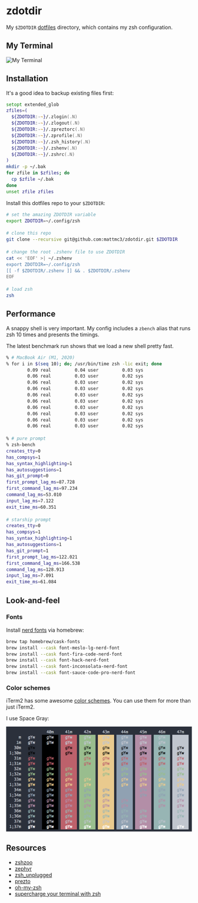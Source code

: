 # zdotdir

My `$ZDOTDIR` [dotfiles] directory, which contains my zsh configuration.

## My Terminal

![My Terminal][zdotdir_gif]

## Installation

It's a good idea to backup existing files first:

```zsh
setopt extended_glob
zfiles=(
  ${ZDOTDIR:-~}/.zlogin(.N)
  ${ZDOTDIR:-~}/.zlogout(.N)
  ${ZDOTDIR:-~}/.zpreztorc(.N)
  ${ZDOTDIR:-~}/.zprofile(.N)
  ${ZDOTDIR:-~}/.zsh_history(.N)
  ${ZDOTDIR:-~}/.zshenv(.N)
  ${ZDOTDIR:-~}/.zshrc(.N)
)
mkdir -p ~/.bak
for zfile in $zfiles; do
  cp $zfile ~/.bak
done
unset zfile zfiles
```

Install this dotfiles repo to your `$ZDOTDIR`:

```zsh
# set the amazing ZDOTDIR variable
export ZDOTDIR=~/.config/zsh

# clone this repo
git clone --recursive git@github.com:mattmc3/zdotdir.git $ZDOTDIR

# change the root .zshenv file to use ZDOTDIR
cat << 'EOF' >| ~/.zshenv
export ZDOTDIR=~/.config/zsh
[[ -f $ZDOTDIR/.zshenv ]] && . $ZDOTDIR/.zshenv
EOF

# load zsh
zsh
```

## Performance

A snappy shell is very important. My config includes a `zbench` alias
that runs zsh 10 times and presents the timings.

The latest benchmark run shows that we load a new shell pretty fast.

```zsh
% # MacBook Air (M1, 2020)
% for i in $(seq 10); do; /usr/bin/time zsh -lic exit; done
        0.09 real         0.04 user         0.03 sys
        0.06 real         0.03 user         0.02 sys
        0.06 real         0.03 user         0.02 sys
        0.06 real         0.03 user         0.02 sys
        0.06 real         0.03 user         0.02 sys
        0.06 real         0.03 user         0.02 sys
        0.06 real         0.03 user         0.02 sys
        0.06 real         0.03 user         0.02 sys
        0.06 real         0.03 user         0.02 sys
        0.06 real         0.03 user         0.02 sys

% # pure prompt
% zsh-bench
creates_tty=0
has_compsys=1
has_syntax_highlighting=1
has_autosuggestions=1
has_git_prompt=0
first_prompt_lag_ms=87.728
first_command_lag_ms=97.234
command_lag_ms=53.010
input_lag_ms=7.122
exit_time_ms=60.351

# starship prompt
creates_tty=0
has_compsys=1
has_syntax_highlighting=1
has_autosuggestions=1
has_git_prompt=1
first_prompt_lag_ms=122.021
first_command_lag_ms=166.538
command_lag_ms=128.913
input_lag_ms=7.091
exit_time_ms=61.084
```

## Look-and-feel

### Fonts

Install [nerd fonts][nerd-fonts] via homebrew:

```zsh
brew tap homebrew/cask-fonts
brew install --cask font-meslo-lg-nerd-font
brew install --cask font-fira-code-nerd-font
brew install --cask font-hack-nerd-font
brew install --cask font-inconsolata-nerd-font
brew install --cask font-sauce-code-pro-nerd-font
```

### Color schemes

iTerm2 has some awesome [color schemes][iterm2-colors]. You can use them for more than
just iTerm2.

I use Space Gray:

<p align="center">
  <img alt="space gray" src="https://github.com/mbadolato/iTerm2-Color-Schemes/blob/master/screenshots/space_gray.png?raw=true"/>
</p>

## Resources

- [zshzoo][zshzoo]
- [zephyr][zephyr]
- [zsh_unplugged][zsh_unplugged]
- [prezto][prezto]
- [oh-my-zsh][oh-my-zsh]
- [supercharge your terminal with zsh][supercharge-zsh]

[dotfiles]:         https://dotfiles.github.io/
[homebrew]:         https://brew.sh
[iterm2-colors]:    https://github.com/mbadolato/iTerm2-Color-Schemes
[nerd-fonts]:       https://github.com/ryanoasis/nerd-fonts
[oh-my-zsh]:        https://github.com/ohmyzsh/ohmyzsh
[prezto]:           https://github.com/sorin-ionescu/prezto
[starship-toml]:    https://github.com/mattmc3/zdotdir/blob/main/prompt/starship.toml
[starship]:         https://starship.rs
[supercharge-zsh]:  https://blog.callstack.io/supercharge-your-terminal-with-zsh-8b369d689770
[zephyr]:           https://github.com/zshzoo/zephyr
[zshzoo]:           https://github.com/zshzoo/zshzoo
[zsh_unplugged]:    https://github.com/mattmc3/zsh_unplugged
[zdotdir_gif]:      https://raw.githubusercontent.com/mattmc3/zdotdir/resources/img/zdotdir.gif
